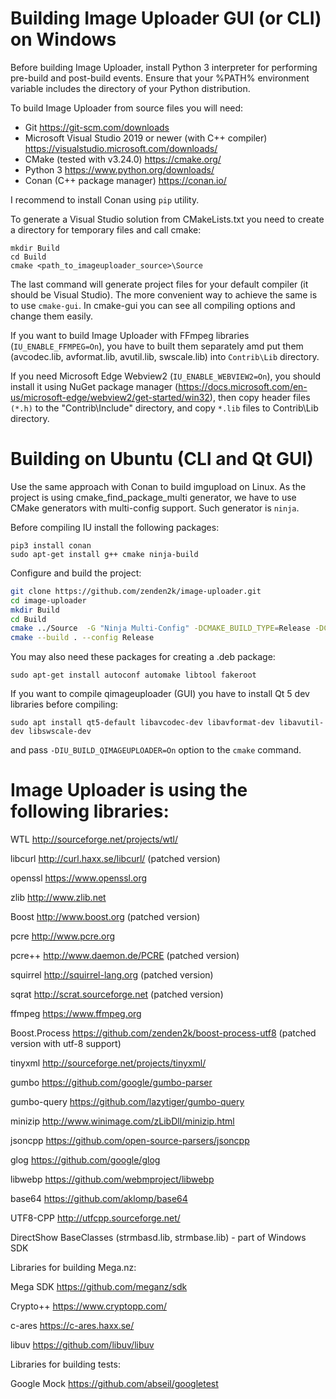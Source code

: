 ﻿# Building Image Uploader GUI (or CLI) on Windows

Before building Image Uploader, install Python 3 interpreter for performing pre-build and post-build events. Ensure that your %PATH% environment 
variable includes the directory of your Python distribution.

To build Image Uploader from source files you will need:
- Git 		https://git-scm.com/downloads
- Microsoft Visual Studio 2019 or newer (with C++ compiler)   https://visualstudio.microsoft.com/downloads/
- CMake (tested with v3.24.0)    https://cmake.org/
- Python 3    https://www.python.org/downloads/
- Conan (C++ package manager)   https://conan.io/

I recommend to install Conan using `pip` utility.

To generate a Visual Studio solution from CMakeLists.txt you need to create a directory for 
temporary files and call cmake:

```
mkdir Build
cd Build
cmake <path_to_imageuploader_source>\Source
```

The last command will generate project files for your default compiler (it should be Visual Studio). 
The more convenient way to achieve the same is to use `cmake-gui`.
In cmake-gui you can see all compiling options and change them easily.

If you want to build Image Uploader with FFmpeg libraries (`IU_ENABLE_FFMPEG=On`), you have to built them separately amd put them (avcodec.lib, avformat.lib, avutil.lib, swscale.lib) into `Contrib\Lib` directory.

If you need Microsoft Edge Webview2 (`IU_ENABLE_WEBVIEW2=On`), you should install it using NuGet package manager (https://docs.microsoft.com/en-us/microsoft-edge/webview2/get-started/win32),
then copy header files `(*.h)` to the "Contrib\Include" directory, and copy `*.lib` files to Contrib\Lib directory.

# Building on Ubuntu (CLI and Qt GUI)

Use the same approach with Conan to build imgupload on Linux.
As the project is using cmake_find_package_multi generator, we have to use CMake generators with multi-config support. Such generator is `ninja`. 


Before compiling IU install the following packages:

```
pip3 install conan
sudo apt-get install g++ cmake ninja-build 
```

Configure and build the project:

```bash
git clone https://github.com/zenden2k/image-uploader.git
cd image-uploader
mkdir Build
cd Build
cmake ../Source  -G "Ninja Multi-Config" -DCMAKE_BUILD_TYPE=Release -DCMAKE_CONFIGURATION_TYPES:STRING=Release -DCMAKE_TRY_COMPILE_CONFIGURATION:STRING=Release
cmake --build . --config Release
```

You may also need these packages for creating a .deb package:
```
sudo apt-get install autoconf automake libtool fakeroot
```

If you want to compile qimageuploader (GUI) you have to install Qt 5 dev libraries before compiling:
```
sudo apt install qt5-default libavcodec-dev libavformat-dev libavutil-dev libswscale-dev
```

and pass `-DIU_BUILD_QIMAGEUPLOADER=On` option to the `cmake` command.

# Image Uploader is using the following libraries:

WTL             http://sourceforge.net/projects/wtl/

libcurl         http://curl.haxx.se/libcurl/ (patched version)

openssl         https://www.openssl.org

zlib            http://www.zlib.net

Boost           http://www.boost.org (patched version)

pcre            http://www.pcre.org

pcre++          http://www.daemon.de/PCRE (patched version)

squirrel        http://squirrel-lang.org (patched version)

sqrat		    http://scrat.sourceforge.net (patched version)

ffmpeg          https://www.ffmpeg.org

Boost.Process   https://github.com/zenden2k/boost-process-utf8 (patched version with utf-8 support)

tinyxml         http://sourceforge.net/projects/tinyxml/

gumbo           https://github.com/google/gumbo-parser

gumbo-query     https://github.com/lazytiger/gumbo-query

minizip         http://www.winimage.com/zLibDll/minizip.html

jsoncpp         https://github.com/open-source-parsers/jsoncpp

glog            https://github.com/google/glog

libwebp         https://github.com/webmproject/libwebp

base64          https://github.com/aklomp/base64

UTF8-CPP        http://utfcpp.sourceforge.net/ 

DirectShow BaseClasses (strmbasd.lib, strmbase.lib) - part of Windows SDK

Libraries for building Mega.nz:

Mega SDK        https://github.com/meganz/sdk

Crypto++        https://www.cryptopp.com/

c-ares          https://c-ares.haxx.se/

libuv           https://github.com/libuv/libuv

Libraries for building tests:

Google Mock     https://github.com/abseil/googletest
